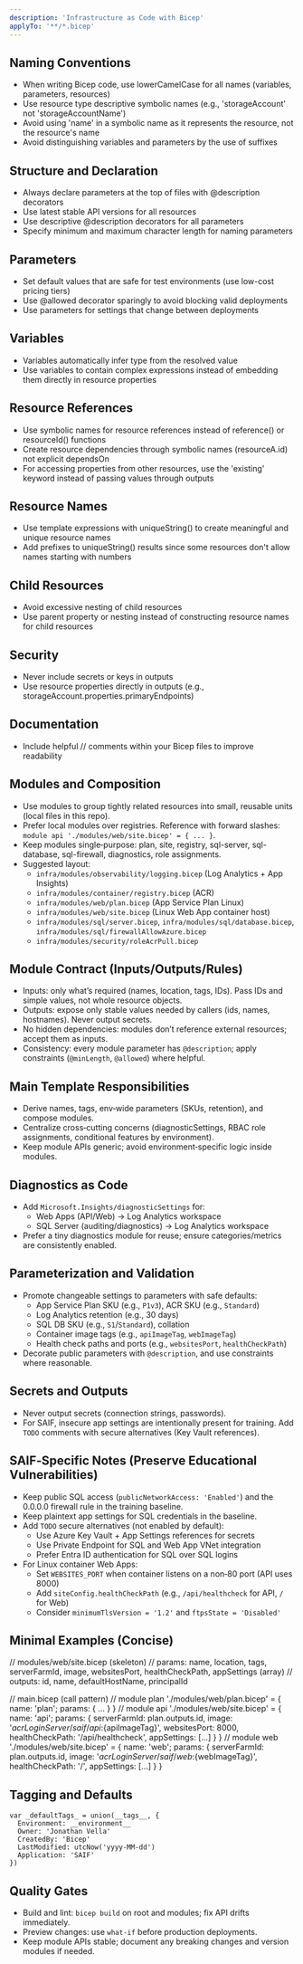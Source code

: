```yaml
---
description: 'Infrastructure as Code with Bicep'
applyTo: '**/*.bicep'
---
```


## Naming Conventions

-   When writing Bicep code, use lowerCamelCase for all names (variables, parameters, resources)
-   Use resource type descriptive symbolic names (e.g., 'storageAccount' not 'storageAccountName')
-   Avoid using 'name' in a symbolic name as it represents the resource, not the resource's name
-   Avoid distinguishing variables and parameters by the use of suffixes

## Structure and Declaration

-   Always declare parameters at the top of files with @description decorators
-   Use latest stable API versions for all resources
-   Use descriptive @description decorators for all parameters
-   Specify minimum and maximum character length for naming parameters

## Parameters

-   Set default values that are safe for test environments (use low-cost pricing tiers)
-   Use @allowed decorator sparingly to avoid blocking valid deployments
-   Use parameters for settings that change between deployments

## Variables

-   Variables automatically infer type from the resolved value
-   Use variables to contain complex expressions instead of embedding them directly in resource properties

## Resource References

-   Use symbolic names for resource references instead of reference() or resourceId() functions
-   Create resource dependencies through symbolic names (resourceA.id) not explicit dependsOn
-   For accessing properties from other resources, use the 'existing' keyword instead of passing values through outputs

## Resource Names

-   Use template expressions with uniqueString() to create meaningful and unique resource names
-   Add prefixes to uniqueString() results since some resources don't allow names starting with numbers

## Child Resources

-   Avoid excessive nesting of child resources
-   Use parent property or nesting instead of constructing resource names for child resources

## Security

-   Never include secrets or keys in outputs
-   Use resource properties directly in outputs (e.g., storageAccount.properties.primaryEndpoints)

## Documentation

-   Include helpful // comments within your Bicep files to improve readability

## Modules and Composition

-   Use modules to group tightly related resources into small, reusable units (local files in this repo).
-   Prefer local modules over registries. Reference with forward slashes: `module api './modules/web/site.bicep' = { ... }`.
-   Keep modules single‑purpose: plan, site, registry, sql-server, sql-database, sql-firewall, diagnostics, role assignments.
-   Suggested layout:
	-   `infra/modules/observability/logging.bicep` (Log Analytics + App Insights)
	-   `infra/modules/container/registry.bicep` (ACR)
	-   `infra/modules/web/plan.bicep` (App Service Plan Linux)
	-   `infra/modules/web/site.bicep` (Linux Web App container host)
	-   `infra/modules/sql/server.bicep`, `infra/modules/sql/database.bicep`, `infra/modules/sql/firewallAllowAzure.bicep`
	-   `infra/modules/security/roleAcrPull.bicep`

## Module Contract (Inputs/Outputs/Rules)

-   Inputs: only what’s required (names, location, tags, IDs). Pass IDs and simple values, not whole resource objects.
-   Outputs: expose only stable values needed by callers (ids, names, hostnames). Never output secrets.
-   No hidden dependencies: modules don’t reference external resources; accept them as inputs.
-   Consistency: every module parameter has `@description`; apply constraints (`@minLength`, `@allowed`) where helpful.

## Main Template Responsibilities

-   Derive names, tags, env‑wide parameters (SKUs, retention), and compose modules.
-   Centralize cross‑cutting concerns (diagnosticSettings, RBAC role assignments, conditional features by environment).
-   Keep module APIs generic; avoid environment‑specific logic inside modules.

## Diagnostics as Code

-   Add `Microsoft.Insights/diagnosticSettings` for:
	-   Web Apps (API/Web) → Log Analytics workspace
	-   SQL Server (auditing/diagnostics) → Log Analytics workspace
-   Prefer a tiny diagnostics module for reuse; ensure categories/metrics are consistently enabled.

## Parameterization and Validation

-   Promote changeable settings to parameters with safe defaults:
	-   App Service Plan SKU (e.g., `P1v3`), ACR SKU (e.g., `Standard`)
	-   Log Analytics retention (e.g., 30 days)
	-   SQL DB SKU (e.g., `S1`/`Standard`), collation
	-   Container image tags (e.g., `apiImageTag`, `webImageTag`)
	-   Health check paths and ports (e.g., `websitesPort`, `healthCheckPath`)
-   Decorate public parameters with `@description`, and use constraints where reasonable.

## Secrets and Outputs

-   Never output secrets (connection strings, passwords).
-   For SAIF, insecure app settings are intentionally present for training. Add `TODO` comments with secure alternatives (Key Vault references).

## SAIF‑Specific Notes (Preserve Educational Vulnerabilities)

-   Keep public SQL access (`publicNetworkAccess: 'Enabled'`) and the 0.0.0.0 firewall rule in the training baseline.
-   Keep plaintext app settings for SQL credentials in the baseline.
-   Add `TODO` secure alternatives (not enabled by default):
	-   Use Azure Key Vault + App Settings references for secrets
	-   Use Private Endpoint for SQL and Web App VNet integration
	-   Prefer Entra ID authentication for SQL over SQL logins
-   For Linux container Web Apps:
	-   Set `WEBSITES_PORT` when container listens on a non‑80 port (API uses 8000)
	-   Add `siteConfig.healthCheckPath` (e.g., `/api/healthcheck` for API, `/` for Web)
	-   Consider `minimumTlsVersion = '1.2'` and `ftpsState = 'Disabled'`

## Minimal Examples (Concise)

// modules/web/site.bicep (skeleton)
// params: name, location, tags, serverFarmId, image, websitesPort, healthCheckPath, appSettings (array)
// outputs: id, name, defaultHostName, principalId

// main.bicep (call pattern)
// module plan './modules/web/plan.bicep' = { name: 'plan'; params: { ... } }
// module api  './modules/web/site.bicep' = { name: 'api';  params: { serverFarmId: plan.outputs.id, image: '${acrLoginServer}/saif/api:${apiImageTag}', websitesPort: 8000, healthCheckPath: '/api/healthcheck', appSettings: [...] } }
// module web  './modules/web/site.bicep' = { name: 'web';  params: { serverFarmId: plan.outputs.id, image: '${acrLoginServer}/saif/web:${webImageTag}', healthCheckPath: '/', appSettings: [...] } }

## Tagging and Defaults

```bicep
var _defaultTags_ = union(__tags__, {
  Environment: __environment__
  Owner: 'Jonathan Vella'
  CreatedBy: 'Bicep'
  LastModified: utcNow('yyyy-MM-dd')
  Application: 'SAIF'
})
```

## Quality Gates

-   Build and lint: `bicep build` on root and modules; fix API drifts immediately.
-   Preview changes: use `what-if` before production deployments.
-   Keep module APIs stable; document any breaking changes and version modules if needed.